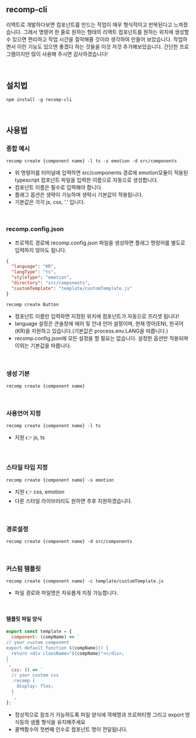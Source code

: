 ## recomp-cli

리액트로 개발하다보면 컴포넌트를 만드는 작업이 매우 형식적이고 반복된다고 느껴졌습니다.
그래서 명령어 한 줄로 원하는 형태의 리액트 컴포넌트를 원하는 위치에 생성할 수 있으면 편리하고 작업 시간을 절약해줄 것이라 생각하여 만들어 보았습니다.
작업하면서 이런 기능도 있으면 좋겠다 하는 것들을 이것 저것 추가해보았습니다.
간단한 프로그램이지만 많이 사용해 주시면 감사하겠습니다!

<br>

## 설치법

```shell
npm install -g recomp-cli
```

<br>

## 사용법

### 종합 예시

```shell
recomp create {component name} -l ts -s emotion -d src/components
```

- 위 명령어를 터미널에 입력하면 src/components 경로에 emotion모듈이 적용된 typescript 컴포넌트 파일을 입력한 이름으로 자동으로 생성합니다.
- 컴포넌트 이름은 필수로 입력해야 합니다.
- 플래그 옵션은 생략이 가능하며 생략시 기본값이 적용됩니다.
- 기본값은 각각 js, css, '.' 입니다.

<br>

### recomp.config.json

- 프로젝트 경로에 recomp.config.json 파일을 생성하면 플래그 명령어를 별도로 입력하지 않아도 됩니다.

```json
{
  "language": "KR",
  "langType": "ts",
  "styleType": "emotion",
  "directory": "src/components",
  "customTemplate": "template/customTemplate.js"
}
```

```shell
recomp create Button
```

- 컴포넌트 이름만 입력하면 지정된 위치에 컴포넌트가 자동으로 프리셋 됩니다!
- language 설정은 콘솔창에 에러 및 안내 언어 설정이며, 현재 영어(EN), 한국어(KR)을 지원하고 있습니다.(기본값은 process.env.LANG을 따릅니다.)
- recomp.config.json에 모든 설정을 할 필요는 없습니다. 설정한 옵션만 적용되며 이외는 기본값을 따릅니다.

<br>

### 생성 기본

```shell
recomp create {component name}
```

<br>

### 사용언어 지정

```shell
recomp create {component name} -l ts
```

- 지원 👉 js, ts

<br>

### 스타일 타입 지정

```shell
recomp create {component name} -s emotion
```

- 지원 👉 css, emotion
- 다른 스타일 라이브러리도 원하면 추후 지원하겠습니다.

<br>

### 경로설정

```shell
recomp create {component name} -d src/components
```

<br>

### 커스텀 템플릿

```shell
recomp create {component name} -c template/custumTemplate.js
```

- 파일 경로와 파일명은 자유롭게 지정 가능합니다.

<br>

#### 템플릿 파일 양식

```js
export const template = {
  component: (compName) => `
// your custom component
export default function ${compName}() {
  return <div className="${compName}"></div>;
}
`,
  css: () => `
  // your custom css
  .recomp {
    display: flex;
  }
  `,
};
```

- 정상적으로 참조가 가능하도록 파일 양식에 객체명과 프로퍼티명 그리고 export 방식등의 샘플 형식을 유지해주세요
- 콜백함수의 첫번째 인수로 컴포넌트 명이 전달됩니다.
